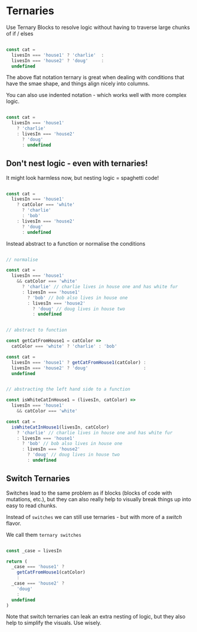 # Ternaries

Use Ternary Blocks to resolve logic without having to traverse large chunks of if / elses

```javascript

const cat = 
  livesIn === 'house1' ? 'charlie'  :
  livesIn === 'house2' ? 'doug'     :
  undefined

```

The above flat notation ternary is great when dealing with conditions that have the smae shape, and things align nicely into columns.

You can also use indented notation - which works well with more complex logic.

```javascript

const cat = 
  livesIn === 'house1'
    ? 'charlie' 
    : livesIn === 'house2'
      ? 'doug'
      : undefined

```

## Don't nest logic - even with ternaries!

It might look harmless now, but nesting logic = spaghetti code!

```javascript

const cat = 
  livesIn === 'house1'
    ? catColor === 'white'
      ? 'charlie'
      : 'bob'
    : livesIn === 'house2'
      ? 'doug'
      : undefined

```

Instead abstract to a function or normalise the conditions

```javascript

// normalise

const cat = 
  livesIn === 'house1'
    && catColor === 'white'
      ? 'charlie' // charlie lives in house one and has white fur
      : livesIn === 'house1'
        ? 'bob' // bob also lives in house one
        : livesIn === 'house2'
          ? 'doug' // doug lives in house two
          : undefined

```

```javascript

// abstract to function

const getCatFromHouse1 = catColor => 
  catColor === 'white' ? 'charlie' : 'bob'

const cat = 
  livesIn === 'house1' ? getCatFromHouse1(catColor) :
  livesIn === 'house2' ? 'doug'                     :
  undefined

```

```javascript

// abstracting the left hand side to a function

const isWhiteCatInHouse1 = (livesIn, catColor) =>
  livesIn === 'house1'
    && catColor === 'white'

const cat = 
  isWhiteCatInHouse1(livesIn, catColor)
    ? 'charlie' // charlie lives in house one and has white fur
    : livesIn === 'house1'
      ? 'bob' // bob also lives in house one
      : livesIn === 'house2'
        ? 'doug' // doug lives in house two
        : undefined

```

## Switch Ternaries

Switches lead to the same problem as if blocks (blocks of code with mutations, etc.), but they can also really help to visually break things up into easy to read chunks.

Instead of `switches` we can still use ternaries - but with more of a _switch_ flavor.

We call them `ternary switches`

```javascript

const _case = livesIn

return (
  _case === 'house1' ?
    getCatFromHouse1(catColor)
    :
  _case === 'house2' ?
    'doug'
    :
  undefined
)

```

Note that switch ternaries can leak an extra nesting of logic, but they also help to simplify the visuals. Use wisely.